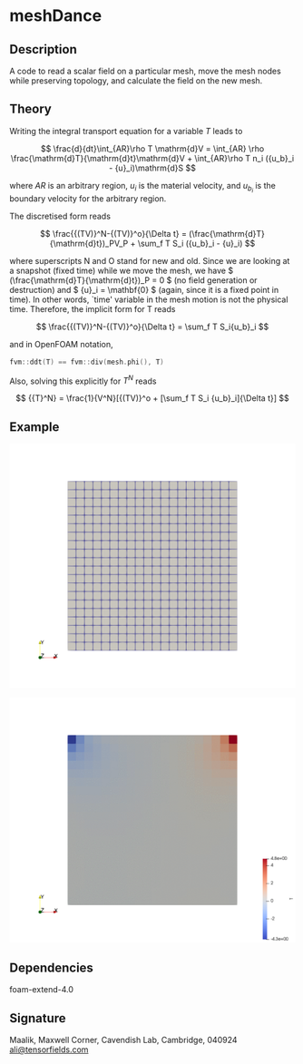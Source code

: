 # meshDance

## Description
A code to read a scalar field on a particular mesh, move the mesh nodes while preserving topology, and calculate the field on the new mesh.

## Theory
Writing the integral transport equation for a variable $T$ leads to

$$
\frac{d}{dt}\int_{AR}\rho T \mathrm{d}V = \int_{AR} \rho \frac{\mathrm{d}T}{\mathrm{d}t}\mathrm{d}V + \int_{AR}\rho T n_i ({u_b}_i - {u}_i)\mathrm{d}S
$$

where $AR$ is an arbitrary region, $u_i$ is the material velocity, and ${u_{b_i}}$ is the boundary velocity for the arbitrary region. 
<!--:#and $0$ on the RHS stands for
$\int_{AR} \rho \frac{\mathrm{d}T}{\mathrm{d}t}\mathrm{d}V$, which is $0$, because we are solving for a fixed time, i.e., $t$ does not exist in our problem. -->
The discretised form reads  

$$
\frac{{(TV)}^N-{(TV)}^o}{\Delta t} = (\frac{\mathrm{d}T}{\mathrm{d}t})_PV_P + \sum_f T S_i ({u_b}_i - {u}_i)
$$

where superscripts $\mathrm{N}$ and $\mathrm{O}$ stand for new and old. Since we are looking at a snapshot (fixed time) while we move the mesh, we have
$
(\frac{\mathrm{d}T}{\mathrm{d}t})_P = 0 
$
(no field generation or destruction) and
$
{u}_i = \mathbf{0}
$
(again, since it is a fixed point in time). In other words, `time' variable in the mesh motion is not the physical time.
Therefore, the implicit form for T reads  

$$
\frac{{(TV)}^N-{(TV)}^o}{\Delta t} = \sum_f T S_i{u_b}_i
$$

and in OpenFOAM notation,

```c++
fvm::ddt(T) == fvm::div(mesh.phi(), T) 
```
Also, solving this explicitly for $T^N$ reads  

$$
{{T}^N} = \frac{1}{V^N}[{(TV)}^o + [\sum_f T S_i {u_b}_i]{\Delta t}]
$$

## Example
![](https://github.com/alishayegh/meshDance/blob/master/figures/ALE_cavity_meshOnly.gif)  

![](https://github.com/alishayegh/meshDance/blob/master/figures/ALE_cavity_fieldOnly.gif)

## Dependencies
foam-extend-4.0

## Signature
Maalik, Maxwell Corner, Cavendish Lab, Cambridge, 040924  
ali@tensorfields.com
